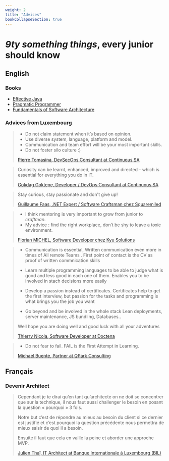 ```yaml
---
weight: 2
title: "Advices"
bookCollapseSection: true
---
```

# _9ty something things_, every junior should know

## English

### Books
- [Effective Java](https://www.oracle.com/java/technologies/effectivejava.html)
- [Pragmatic Programmer](https://pragprog.com/titles/tpp20/the-pragmatic-programmer-20th-anniversary-edition/)
- [Fundamentals of Software Architecture](https://www.thoughtworks.com/books/fundamentals-of-software-architecture)

### Advices from Luxembourg

> - Do not claim statement when it’s based on opinion. 
> - Use diverse system, language, platform and model. 
> - Communication and team effort will be your most important skills. 
> - Do not foster silo culture :)
>
> [Pierre Tomasina, DevSecOps Consultant at Continuous SA](https://www.linkedin.com/in/pierretomasina/)

> Curiosity can be learnt, enhanced, improved and directed - which is essential for everything you do in IT.
>
> [Gokdag Goktepe, Developer / DevOps Consultant at Continuous SA](https://www.linkedin.com/in/gokdag-goktepe-78b015187/)

> Stay curious, stay passionate and don't give up!
> 
> [Guillaume Faas, .NET Expert / Software Craftsman chez Squaremiled](https://www.linkedin.com/in/guillaumefaas/)

> - I think mentoring is very important to grow from junior to _craftman_.
> - My advice : find the right workplace, don’t be shy to leave a toxic environment.
> 
> [Florian MICHEL, Software Developer chez Kyu Solutions](https://www.linkedin.com/in/florian-michel-9b992093/)

> - Communication is essential, Written communication even more in times of All remote Teams . First point of contact is the CV as proof of written commnication skills
>  
> - Learn multiple programming languages to be able to judge what is good and less good in each one of them. Enables you to be involved in stach decisions more easily
>  
> - Develop a passion instead of certificates. Certificates help to get the first interview, but passion for the tasks and programming is what brings you the job you want
> 
> - Go beyond and be involved in the whole stack Lean deployments, server maintenance, JS bundling, Databases..
>
> Well hope you are doing well and good luck with all your adventures
>
> [Thierry Nicola, Software Developer at Doctena](http://twitter.com/littleiffel) 

> - Do not fear to fail. FAIL is the First Attempt in Learning.
>
> [Michael Buente, Partner at QPark Consulting](https://www.linkedin.com/in/michael-buente-b71a306/) 

## Français
### Devenir Architect

> Cependant je te dirai qu’en tant qu’architecte on ne doit se concentrer que sur la technique, il nous faut aussi challenger le besoin en posant la question « pourquoi » 3 fois.
> 
> Notre but c’est de répondre au mieux au besoin du client si ce dernier est justifié et c’est pourquoi la question précédente nous permettra de mieux saisir de quoi il a besoin.
> 
> Ensuite il faut que cela en vaille la peine et aborder une approche MVP.
>
> [Julien Thaï, IT Architect at Banque Internationale à Luxembourg (BIL)](https://www.linkedin.com/in/julienthai/)